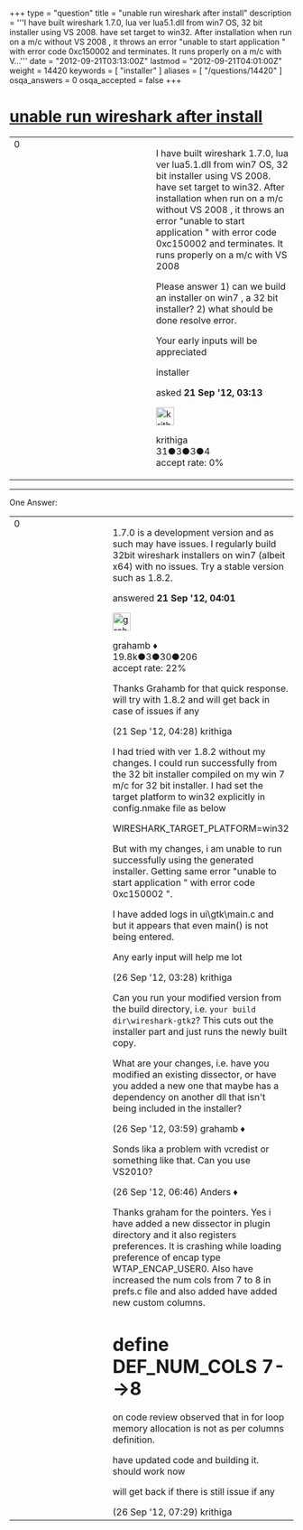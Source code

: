 +++
type = "question"
title = "unable run wireshark after install"
description = '''I have built wireshark 1.7.0, lua ver lua5.1.dll from win7 OS, 32 bit installer using VS 2008. have set target to win32. After installation when run on a m/c without VS 2008 , it throws an error &quot;unable to start application &quot; with error code 0xc150002 and terminates. It runs properly on a m/c with V...'''
date = "2012-09-21T03:13:00Z"
lastmod = "2012-09-21T04:01:00Z"
weight = 14420
keywords = [ "installer" ]
aliases = [ "/questions/14420" ]
osqa_answers = 0
osqa_accepted = false
+++

<div class="headNormal">

# [unable run wireshark after install](/questions/14420/unable-run-wireshark-after-install)

</div>

<div id="main-body">

<div id="askform">

<table id="question-table" style="width:100%;"><colgroup><col style="width: 50%" /><col style="width: 50%" /></colgroup><tbody><tr class="odd"><td style="width: 30px; vertical-align: top"><div class="vote-buttons"><div id="post-14420-score" class="post-score" title="current number of votes">0</div><div id="favorite-count" class="favorite-count"></div></div></td><td><div id="item-right"><div class="question-body"><p>I have built wireshark 1.7.0, lua ver lua5.1.dll from win7 OS, 32 bit installer using VS 2008. have set target to win32. After installation when run on a m/c without VS 2008 , it throws an error "unable to start application " with error code 0xc150002 and terminates. It runs properly on a m/c with VS 2008</p><p>Please answer 1) can we build an installer on win7 , a 32 bit installer? 2) what should be done resolve error.</p><p>Your early inputs will be appreciated</p></div><div id="question-tags" class="tags-container tags">installer</div><div id="question-controls" class="post-controls"></div><div class="post-update-info-container"><div class="post-update-info post-update-info-user"><p>asked <strong>21 Sep '12, 03:13</strong></p><img src="https://secure.gravatar.com/avatar/58a0b723193dca931ba99c422c8a0e74?s=32&amp;d=identicon&amp;r=g" class="gravatar" width="32" height="32" alt="krithiga&#39;s gravatar image" /><p>krithiga<br />
<span class="score" title="31 reputation points">31</span><span title="3 badges"><span class="badge1">●</span><span class="badgecount">3</span></span><span title="3 badges"><span class="silver">●</span><span class="badgecount">3</span></span><span title="4 badges"><span class="bronze">●</span><span class="badgecount">4</span></span><br />
<span class="accept_rate" title="Rate of the user&#39;s accepted answers">accept rate:</span> <span title="krithiga has no accepted answers">0%</span></p></div></div><div id="comments-container-14420" class="comments-container"></div><div id="comment-tools-14420" class="comment-tools"></div><div class="clear"></div><div id="comment-14420-form-container" class="comment-form-container"></div><div class="clear"></div></div></td></tr></tbody></table>

------------------------------------------------------------------------

<div class="tabBar">

<span id="sort-top"></span>

<div class="headQuestions">

One Answer:

</div>

</div>

<span id="14424"></span>

<div id="answer-container-14424" class="answer">

<table style="width:100%;"><colgroup><col style="width: 50%" /><col style="width: 50%" /></colgroup><tbody><tr class="odd"><td style="width: 30px; vertical-align: top"><div class="vote-buttons"><div id="post-14424-score" class="post-score" title="current number of votes">0</div></div></td><td><div class="item-right"><div class="answer-body"><p>1.7.0 is a development version and as such may have issues. I regularly build 32bit wireshark installers on win7 (albeit x64) with no issues. Try a stable version such as 1.8.2.</p></div><div class="answer-controls post-controls"></div><div class="post-update-info-container"><div class="post-update-info post-update-info-user"><p>answered <strong>21 Sep '12, 04:01</strong></p><img src="https://secure.gravatar.com/avatar/d2a7e24ca66604c749c7c88c1da8ff78?s=32&amp;d=identicon&amp;r=g" class="gravatar" width="32" height="32" alt="grahamb&#39;s gravatar image" /><p>grahamb ♦<br />
<span class="score" title="19834 reputation points"><span>19.8k</span></span><span title="3 badges"><span class="badge1">●</span><span class="badgecount">3</span></span><span title="30 badges"><span class="silver">●</span><span class="badgecount">30</span></span><span title="206 badges"><span class="bronze">●</span><span class="badgecount">206</span></span><br />
<span class="accept_rate" title="Rate of the user&#39;s accepted answers">accept rate:</span> <span title="grahamb has 274 accepted answers">22%</span></p></div></div><div id="comments-container-14424" class="comments-container"><span id="14427"></span><div id="comment-14427" class="comment"><div id="post-14427-score" class="comment-score"></div><div class="comment-text"><p>Thanks Grahamb for that quick response. will try with 1.8.2 and will get back in case of issues if any</p></div><div id="comment-14427-info" class="comment-info"><span class="comment-age">(21 Sep '12, 04:28)</span> krithiga</div></div><span id="14537"></span><div id="comment-14537" class="comment"><div id="post-14537-score" class="comment-score"></div><div class="comment-text"><p>I had tried with ver 1.8.2 without my changes. I could run successfully from the 32 bit installer compiled on my win 7 m/c for 32 bit installer. I had set the target platform to win32 explicitly in config.nmake file as below</p><p>WIRESHARK_TARGET_PLATFORM=win32</p><p>But with my changes, i am unable to run successfully using the generated installer. Getting same error "unable to start application " with error code 0xc150002 ".</p><p>I have added logs in ui\gtk\main.c and but it appears that even main() is not being entered.</p><p>Any early input will help me lot</p></div><div id="comment-14537-info" class="comment-info"><span class="comment-age">(26 Sep '12, 03:28)</span> krithiga</div></div><span id="14538"></span><div id="comment-14538" class="comment"><div id="post-14538-score" class="comment-score"></div><div class="comment-text"><p>Can you run your modified version from the build directory, i.e. <code>your build dir\wireshark-gtk2</code>? This cuts out the installer part and just runs the newly built copy.</p><p>What are your changes, i.e. have you modified an existing dissector, or have you added a new one that maybe has a dependency on another dll that isn't being included in the installer?</p></div><div id="comment-14538-info" class="comment-info"><span class="comment-age">(26 Sep '12, 03:59)</span> grahamb ♦</div></div><span id="14543"></span><div id="comment-14543" class="comment"><div id="post-14543-score" class="comment-score"></div><div class="comment-text"><p>Sonds lika a problem with vcredist or something like that. Can you use VS2010?</p></div><div id="comment-14543-info" class="comment-info"><span class="comment-age">(26 Sep '12, 06:46)</span> Anders ♦</div></div><span id="14545"></span><div id="comment-14545" class="comment"><div id="post-14545-score" class="comment-score"></div><div class="comment-text"><p>Thanks graham for the pointers. Yes i have added a new dissector in plugin directory and it also registers preferences. It is crashing while loading preference of encap type WTAP_ENCAP_USER0. Also have increased the num cols from 7 to 8 in prefs.c file and also added have added new custom columns.</p><h1 id="define-def_num_cols-7--8">define DEF_NUM_COLS 7--&gt;8</h1><p>on code review observed that in for loop memory allocation is not as per columns definition.</p><p>have updated code and building it. should work now</p><p>will get back if there is still issue if any</p></div><div id="comment-14545-info" class="comment-info"><span class="comment-age">(26 Sep '12, 07:29)</span> krithiga</div></div></div><div id="comment-tools-14424" class="comment-tools"></div><div class="clear"></div><div id="comment-14424-form-container" class="comment-form-container"></div><div class="clear"></div></div></td></tr></tbody></table>

</div>

<div class="paginator-container-left">

</div>

</div>

</div>

